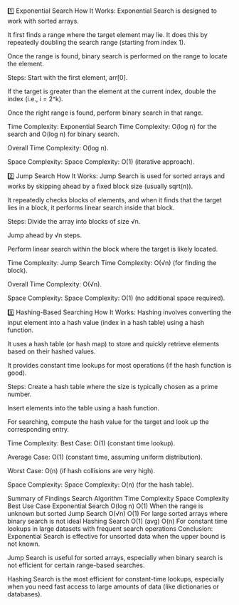 1️⃣ Exponential Search
How It Works:
Exponential Search is designed to work with sorted arrays.

It first finds a range where the target element may lie. It does this by repeatedly doubling the search range (starting from index 1).

Once the range is found, binary search is performed on the range to locate the element.

Steps:
Start with the first element, arr[0].

If the target is greater than the element at the current index, double the index (i.e., i = 2^k).

Once the right range is found, perform binary search in that range.

Time Complexity:
Exponential Search Time Complexity: O(log n) for the search and O(log n) for binary search.

Overall Time Complexity: O(log n).

Space Complexity:
Space Complexity: O(1) (iterative approach).

2️⃣ Jump Search
How It Works:
Jump Search is used for sorted arrays and works by skipping ahead by a fixed block size (usually sqrt(n)).

It repeatedly checks blocks of elements, and when it finds that the target lies in a block, it performs linear search inside that block.

Steps:
Divide the array into blocks of size √n.

Jump ahead by √n steps.

Perform linear search within the block where the target is likely located.

Time Complexity:
Jump Search Time Complexity: O(√n) (for finding the block).

Overall Time Complexity: O(√n).

Space Complexity:
Space Complexity: O(1) (no additional space required).

3️⃣ Hashing-Based Searching
How It Works:
Hashing involves converting the input element into a hash value (index in a hash table) using a hash function.

It uses a hash table (or hash map) to store and quickly retrieve elements based on their hashed values.

It provides constant time lookups for most operations (if the hash function is good).

Steps:
Create a hash table where the size is typically chosen as a prime number.

Insert elements into the table using a hash function.

For searching, compute the hash value for the target and look up the corresponding entry.

Time Complexity:
Best Case: O(1) (constant time lookup).

Average Case: O(1) (constant time, assuming uniform distribution).

Worst Case: O(n) (if hash collisions are very high).

Space Complexity:
Space Complexity: O(n) (for the hash table).

Summary of Findings
Search Algorithm	Time Complexity	Space Complexity	Best Use Case
Exponential Search	O(log n)	O(1)	When the range is unknown but sorted
Jump Search	O(√n)	O(1)	For large sorted arrays where binary search is not ideal
Hashing Search	O(1) (avg)	O(n)	For constant time lookups in large datasets with frequent search operations
Conclusion:
Exponential Search is effective for unsorted data when the upper bound is not known.

Jump Search is useful for sorted arrays, especially when binary search is not efficient for certain range-based searches.

Hashing Search is the most efficient for constant-time lookups, especially when you need fast access to large amounts of data (like dictionaries or databases).
